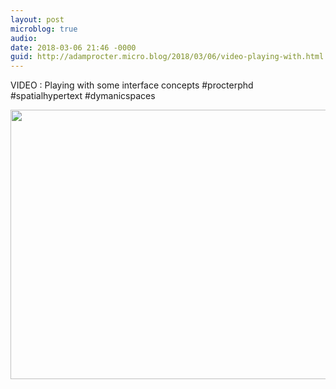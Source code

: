 ```yaml
---
layout: post
microblog: true
audio: 
date: 2018-03-06 21:46 -0000
guid: http://adamprocter.micro.blog/2018/03/06/video-playing-with.html
---
```

VIDEO : Playing with some interface concepts #procterphd #spatialhypertext #dymanicspaces

<img src="http://discursive.adamprocter.co.uk/uploads/2018/7125e93a45.jpg" width="600" height="431" />
